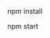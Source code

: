 <!-- Da svuces sve node_modules koji su neophodni za pokretanje -->

npm install

<!-- Da pokrenes aplikaciju -->

npm start
